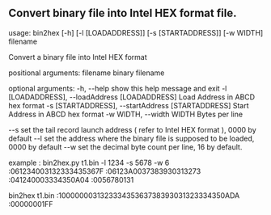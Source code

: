 ## Convert binary file into Intel HEX format file.

<p>usage: bin2hex [-h] [-l [LOADADDRESS]] [-s [STARTADDRESS]] [-w WIDTH] filename

Convert a binary file into Intel HEX format

positional arguments:
  filename              binary filename

optional arguments:
  -h, --help            show this help message and exit
  -l [LOADADDRESS], --loadAddress [LOADADDRESS]
                        Load Address in ABCD hex format
  -s [STARTADDRESS], --startAddress [STARTADDRESS]
                        Start Address in ABCD hex format
  -w WIDTH, --width WIDTH
                        Bytes per line

--s set the tail record launch address ( refer to Intel HEX format ), 0000 by default
--l set the address where the binary file is supposed to be loaded, 0000 by default
--w set the decimal byte count per line, 16 by default.

example :
bin2hex.py t1.bin -l 1234 -s 5678 -w 6
:061234003132333435367F
:06123A0037383930313273
:041240003334350A04
:0056780131

bin2hex t1.bin
:100000003132333435363738393031323334350ADA
:00000001FF
</p>
